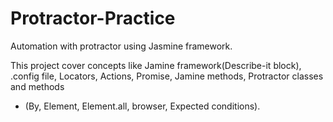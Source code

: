 # Protractor-Practice
Automation with protractor using Jasmine framework.

This project cover concepts like Jamine framework(Describe-it block), .config file, Locators, Actions, Promise, Jamine methods, Protractor classes and methods 
- (By, Element, Element.all, browser, Expected conditions).

